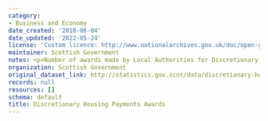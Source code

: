 ```yaml
---
category:
- Business and Economy
date_created: '2018-06-04'
date_updated: '2022-05-24'
license: 'Custom licence: http://www.nationalarchives.gov.uk/doc/open-government-licence/version/3/'
maintainer: Scottish Government
notes: <p>Number of awards made by Local Authorities for Discretionary Housing Payments.</p>
organization: Scottish Government
original_dataset_link: http://statistics.gov.scot/data/discretionary-housing-payments-awards
records: null
resources: []
schema: default
title: Discretionary Housing Payments Awards
---
```

